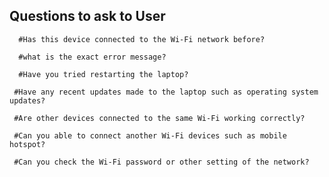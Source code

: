 ## Questions to ask to User 

      #Has this device connected to the Wi-Fi network before?

      #what is the exact error message?

      #Have you tried restarting the laptop?

     #Have any recent updates made to the laptop such as operating system updates?

     #Are other devices connected to the same Wi-Fi working correctly?

     #Can you able to connect another Wi-Fi devices such as mobile hotspot?

     #Can you check the Wi-Fi password or other setting of the network?

